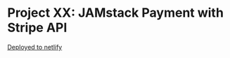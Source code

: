# Project XX: JAMstack Payment with Stripe API

[Deployed to netlify](https://eru-stripe-api.netlify.app/)
